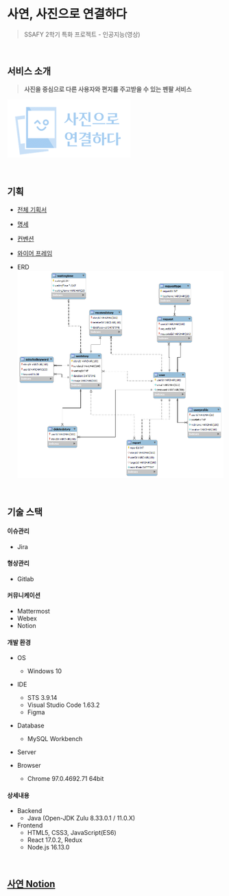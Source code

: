 # 사연, 사진으로 연결하다

> SSAFY 2학기 특화 프로젝트 - 인공지능(영상)
<br>


## 서비스 소개

> **사진을 중심으로 다른 사용자와 편지를 주고받을 수 있는 펜팔 서비스**

![Logo2](README.assets/Logo2.png)

<br>

## 기획
- [전체 기획서](https://hana-275-programming.notion.site/42f7b87599ad4cb482415cad1e876b09)

- [명세](https://docs.google.com/spreadsheets/d/1wbF4sDwKmWXGpWsN2lZHAsYuTRvs0hBda7ixyHsP7wk/edit?usp=sharing)

- [컨벤션](https://hana-275-programming.notion.site/5cf26a67a0294d01a285a12443672917)

- [와이어 프레임](https://www.figma.com/file/zrz07ZKYzYX4qo8KxklnyI/%EC%82%AC%EC%97%B0?node-id=0%3A1)
- ERD
![ERD](README.assets/sayeonERD.png)


<br>

## 기술 스택

#### 이슈관리

- Jira

#### 형상관리

- Gitlab

#### 커뮤니케이션

- Mattermost
- Webex
- Notion

#### 개발 환경

- OS
  - Windows 10
- IDE
  - STS 3.9.14
  - Visual Studio Code 1.63.2
  - Figma
- Database
  - MySQL Workbench

- Server

- Browser
  - Chrome 97.0.4692.71 64bit

#### 상세내용

- Backend
  - Java (Open-JDK Zulu 8.33.0.1 / 11.0.X)
- Frontend
  - HTML5, CSS3, JavaScript(ES6)
  - React 17.0.2, Redux
  - Node.js 16.13.0


<br>

## [사연 Notion](https://hana-275-programming.notion.site/SSAFY-2-8bf2375fb5c04218b7075c21df0c4a98)
